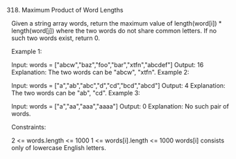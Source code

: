 318. Maximum Product of Word Lengths

Given a string array words, return the maximum value of length(word[i]) * length(word[j]) where the two words do not share common letters. If no such two words exist, return 0.

 

Example 1:

Input: words = ["abcw","baz","foo","bar","xtfn","abcdef"]
Output: 16
Explanation: The two words can be "abcw", "xtfn".
Example 2:

Input: words = ["a","ab","abc","d","cd","bcd","abcd"]
Output: 4
Explanation: The two words can be "ab", "cd".
Example 3:

Input: words = ["a","aa","aaa","aaaa"]
Output: 0
Explanation: No such pair of words.
 

Constraints:

2 <= words.length <= 1000
1 <= words[i].length <= 1000
words[i] consists only of lowercase English letters.